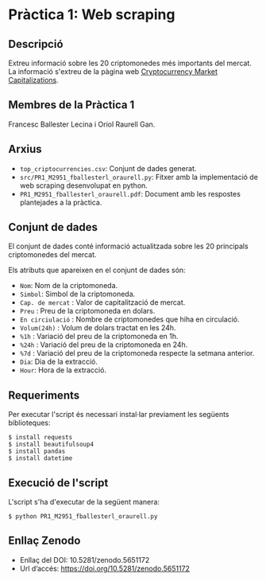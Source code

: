 # Pràctica 1: Web scraping

## Descripció

Extreu informació sobre les 20 criptomonedes més importants del mercat. La informació s'extreu de la pàgina web [Cryptocurrency Market Capitalizations](https://coinmarketcap.com/es/all/views/all/).

## Membres de la Pràctica 1

Francesc Ballester Lecina i Oriol Raurell Gan.

## Arxius

* `top_criptocurrencies.csv`: Conjunt de dades generat.
* `src/PR1_M2951_fballesterl_oraurell.py`: Fitxer amb la implementació de web scraping desenvolupat en python.
* `PR1_M2951_fballesterl_oraurell.pdf`: Document amb les respostes plantejades a la pràctica.

## Conjunt de dades

El conjunt de dades conté informació actualitzada sobre les 20 principals criptomonedes del mercat.

Els atributs que apareixen en el conjunt de dades són:
* `Nom`: Nom de la criptomoneda. 
* `Simbol`: Simbol de la criptomoneda. 
* `Cap. de mercat` : Valor de capitalització de mercat.
* `Preu` : Preu de la criptomoneda en dolars.
* `En circiulació` : Nombre de criptomonedes que hiha en circulació.
* `Volum(24h)` : Volum de dolars tractat en les 24h.
* `%1h` : Variació del preu de la criptomoneda en 1h.
* `%24h` : Variació del preu de la criptomoneda en 24h.
* `%7d` : Variació del preu de la criptomoneda respecte la setmana anterior.
* `Dia`: Dia de la extracció.
* `Hour`: Hora de la extracció.

## Requeriments

Per executar l'script és necessari instal·lar previament les següents biblioteques:
```
$ install requests
$ install beautifulsoup4
$ install pandas
$ install datetime
```

## Execució de l'script

L'script s'ha d'executar de la següent manera:
```
$ python PR1_M2951_fballesterl_oraurell.py
```

## Enllaç Zenodo

* Enllaç del DOI: 10.5281/zenodo.5651172
* Url d’accés: https://doi.org/10.5281/zenodo.5651172
